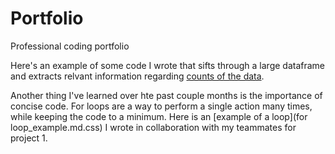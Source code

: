 # Portfolio
Professional coding portfolio

Here's an example of some code I wrote that sifts through a large dataframe and extracts relvant information regarding [counts of the data](https://github.com/reannpost/Portfolio/blob/master/Assignment%203%20Sample.md.webarchive).

Another thing I've learned over hte past couple months is the importance of concise code. For loops are a way to perform a single action many times, while keeping the code to a minimum. Here is an [example of a loop](for loop_example.md.css) I wrote in collaboration with my teammates for project 1.
